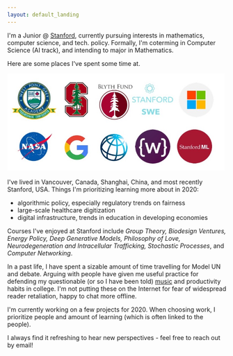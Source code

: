 ```yaml
---
layout: default_landing
---
```


I'm a Junior @ [Stanford](https://profiles.stanford.edu/eva-zhang), currently pursuing interests in mathematics, computer science, and tech. policy. Formally, I'm coterming in Computer Science (AI track), and intending to major in Mathematics.

Here are some places I've spent some time at. 

<img src="images/Presentation1.jpg" width="500"/>

I've lived in Vancouver, Canada, Shanghai, China, and most recently Stanford, USA. Things I'm prioritizing learning more about in 2020: 

- algorithmic policy, especially regulatory trends on fairness
- large-scale healthcare digitization 
- digital infrastructure, trends in education in developing economies 

Courses I've enjoyed at Stanford include *Group Theory, Biodesign Ventures, Energy Policy, Deep Generative Models, Philosophy of Love, Neurodegeneration and Intracellular Trafficking, Stochastic Processes*, and *Computer Networking*. 

In a past life, I have spent a sizable amount of time travelling for Model UN and debate. Arguing with people have given me useful practice for defending my questionable (or so I have been told) [music](https://open.spotify.com/user/evazhung?si=zAJdV4WNRiWQr3CUW8qswQ) and productivity habits in college. I'm not putting these on the Internet for fear of widespread reader retaliation, happy to chat more offline. 

I'm currently working on a few projects for 2020. When choosing work, I prioritize people and amount of learning (which is often linked to the people). 

I always find it refreshing to hear new perspectives - feel free to reach out by email! 